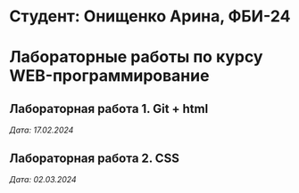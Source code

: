 # Студент: Онищенко Арина, ФБИ-24

# Лабораторные работы по курсу WEB-программирование

## Лабораторная работа 1. Git + html

*Дата: 17.02.2024*

## Лабораторная работа 2. CSS

*Дата: 02.03.2024*
